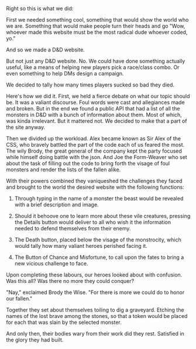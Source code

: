 Right so this is what we did: 

First we needed something cool, something that would show the world who we are. Something that would make people turn their heads and go "Wow, whoever made this website must be the most radical dude whoever coded, yo." 

And so we made a D&D website. 

But not just any D&D website. No. We could have done something actually useful, like a means of helping new players pick a race/class combo. Or even something to help DMs design a campaign. 

We decided to tally how many times players sucked so bad they died. 

Here's how we did it. First, we held a fierce debate on what our topic should be. It was a valiant discourse. Foul words were cast and allegiances made and broken. But in the end we found a public API that had a list of all the monsters in D&D with a bunch of information about them. Most of which, was kinda irrelevant. But it mattered not. We decided to make that a part of the site anyway. 

Then we divided up the workload. Alex became known as Sir Alex of the CSS, who bravely battled the part of the code each of us feared the most. The wily Brody, the great general of the company kept the party focused while himself doing battle with the json. And Joe the Form-Weaver who set about the task of filling out the code to bring forth the visage of foul monsters and render the lists of the fallen alike. 

With their powers combined they vaniqueshed the challenges they faced and brought to the world the desired website with the following functions:

1) Through typing in the name of a monster the beast would be revealed with a brief description and image. 

2) Should it behoove one to learn more about these vile creatures, pressing the Details button would deliver to all who wish it the information needed to defend themselves from their enemy. 

3) The Death button, placed below the visage of the monstrocity, which would tally how many valiant heroes perished facing it. 

4) The Button of Chance and Misfortune, to call upon the fates to bring a new vicious challenge to face. 

Upon completing these labours, our heroes looked about with confusion. Was this all? Was there no more they could conquer? 

"Nay," exclaimed Brody the Wise. "For there is more we could do to honor our fallen."

Together they set about themselves toiling to dig a graveyard. Etching the names of the lost brave among the stones, so that a token would be placed for each that was slain by the selected monster. 

And only then, their bodies wary from their work did they rest. Satisfied in the glory they had built.